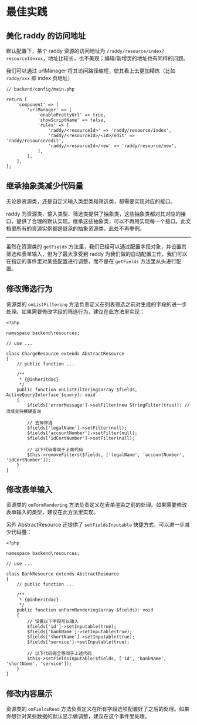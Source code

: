 最佳实践
========

美化 raddy 的访问地址
---------------------

默认配置下，某个 raddy 资源的访问地址为 `/raddy/resource/index?resourceId=xxx`，地址比较长，也不美观；编辑/新增页的地址也有同样的问题。

我们可以通过 urlManager 将其访问路径缩短，使其看上去更加精炼（比如 `raddy/xxx` 即 index 页地址）

```
// backend/config/main.php

return [
    'component' => [
        'urlManager' => [
            'enablePrettyUrl' => true,
            'showScriptName' => false,
            'rules' => [
                'raddy/<resourceId>' => 'raddy/resource/index',
                'raddy/<resourceId>/<id>/edit' => 'raddy/resource/edit',
                'raddy/<resourceId>/new' => 'raddy/resource/new',
            ],
        ],
    ],
];
```

继承抽象类减少代码量
--------------------

无论是资源类，还是自定义输入类型类和筛选类，都需要实现对应的接口。

raddy 为资源类、输入类型、筛选类提供了抽象类，这些抽象类都对其对应的接口，提供了合理的默认实现。继承这些抽象类，可以不再用实现每一个接口。此文档里所有的资源实例都是继承的抽象资源类，此处不再举例。

---

虽然在资源类的 `getFields` 方法里，我们已经可以通过配置字段对象，并设置其筛选和表单输入，但为了最大享受到 raddy 为我们做的自动配置工作，我们可以在指定的事件里对某些配置进行调整，而不是在 `getFields` 方法里从头进行配置。

修改筛选行为
------------

资源类的 `onListFiltering` 方法负责定义在列表筛选之前对生成的字段的进一步处理。如果需要修改字段的筛选行为，建议在此方法里实现：

```
<?php

namespace backend\resources;

// use ...

class ChargeResource extends AbstractResource
{
    // public function ...

    /**
     * {@inheritdoc}
     */
    public function onListFiltering(array $fields, ActiveQueryInterface $query): void
    {
        $fields['errorMessage']->setFilter(new StringFilter(true)); // 改成支持模糊查询

        // 去掉筛选
        $fields['legalName']->setFilter(null);
        $fields['accountNumber']->setFilter(null);
        $fields['idCertNumber']->setFilter(null);

        // 以下代码等同于上面代码
        $this->removeFilters($fields, ['legalName', 'accountNumber', 'idCertNumber']);
    }
}
```

修改表单输入
------------

资源类的 `onFormRendering` 方法负责定义在表单渲染之前的处理。如果需要修改表单输入的类型，建议在此方法里实现。

另外 AbstractResource 还提供了 `setFieldsInputable` 快捷方式，可以进一步减少代码量：

```
<?php

namespace backend\resources;

// use ...

class BankResource extends AbstractResource
{
    // public function ...

    /**
     * {@inheritdoc}
     */
    public function onFormRendering(array $fields): void
    {
        // 设置以下字段可以输入
        $fields['id']->setInputable(true);
        $fields['bankName']->setInputable(true);
        $fields['shortName']->setInputable(true);
        $fields['service']->setInputable(true);

        // 以下代码完全等同于上述代码
        $this->setFieldsInputable($fields, ['id', 'bankName', 'shortName', 'service']);
    }
}
```

修改内容展示
------------

资源类的 `onFieldsRead` 方法负责定义在所有字段选项配置好了之后的处理。如果你想针对某些数据的默认显示做调整，建议在这个事件里处理。
